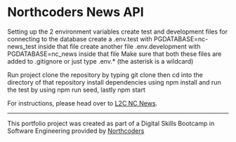 # Northcoders News API

Setting up the 2 environment variables
create test and development files for connecting to the database
create a .env.test with PGDATABASE=nc-news_test inside that file
create another file .env.development with PGDATABASE=nc_news inside that file
Make sure that both these files are added to .gitignore or just type .env.* (the asterisk is a wildcard)

Run project
clone the repository by typing git clone <type the url link here>
then cd into the directory of that repository
install dependencies using npm install and run the test by using npm run seed, lastly npm start




For instructions, please head over to [L2C NC News](https://l2c.northcoders.com/courses/be/nc-news).



--- 

This portfolio project was created as part of a Digital Skills Bootcamp in Software Engineering provided by [Northcoders](https://northcoders.com/)
